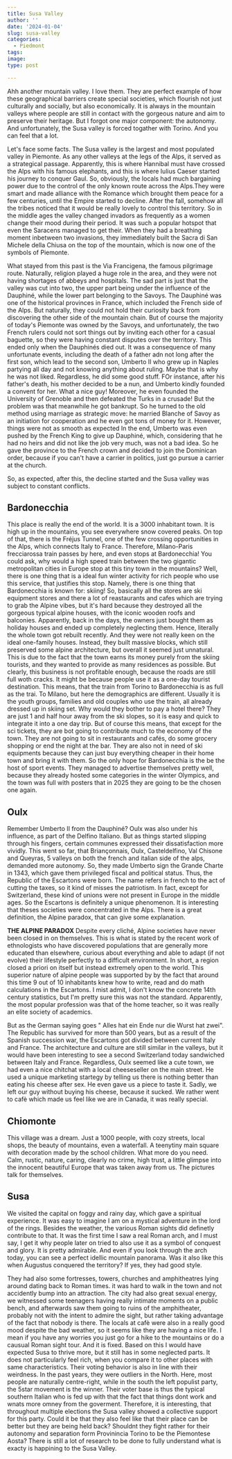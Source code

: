 ```yaml
---
title: Susa Valley
author: ''
date: '2024-01-04'
slug: susa-valley
categories:
  - Piedmont
tags:
image: 
type: post

---
```


Ahh another mountain valley. I love them. They are perfect example of how these geographical barriers create special societies, which flourish not just culturally and socially, but also economically. It is always in the mountain valleys where people are still in contact with the gorgeous nature and aim to preserve their heritage. But I forgot one major component: the autonomy. And unfortunately, the Susa valley is forced togather with Torino. And you can feel that a lot.

Let's face some facts. The Susa valley is the largest and most populated valley in Piemonte. As any other valleys at the legs of the Alps, it served as a strategical passage. Apparently, this is where Hannibal must have crossed the Alps with his famous elephants, and this is where Iulius Caeser started his journey to conquer Gaul. So, obviously, the locals had much bargaining power due to the control of the only known route across the Alps.They were smart and made alliance with the Romance which brought them peace for a few centuries, until the Empire started to decline. After the fall, somehow all the tribes noticed that it would be really lovely to control this territory. So in the middle ages the valley changed invadors as frequently as a women change their mood during their period. It was such a popular hotspot that even the Saracens managed to get their. When they had a breathing moment inbetween two invasions, they immediately built the Sacra di San Michele della Chiusa on the top of the mountain, which is now one of the symbols of Piemonte.

What stayed from this past is the Via Francigena, the famous pilgrimage route. Naturally, religion played a huge role in the area, and they were not having shortages of abbeys and hospitals. The sad part is just that the valley was cut into two, the upper part being under the influence of the Dauphiné, while the lower part belonging to the Savoys. The Dauphiné was one of the historical provinces in France, which included the French side of the Alps. But naturally, they could not hold their curiosity back from discovering the other side of the mountain chain. But of course the majority of today's Piemonte was owned by the Savoys, and unfortunately, the two French rulers could not sort things out by inviting each other for a casual baguette, so they were having constant disputes over the territory. This ended only when the Dauphinés died out. It was a consequence of many unfortunate events, including the death of a father adn not long after the first son, which lead to the second son, Umberto II who grew up in Naples partying all day and not knowing anything about ruling. Maybe that is why he was not liked. Regardless, he did some good stuff. FOr instance, after his father's death, his mother decided to be a nun, and Umberto kindly founded a convent for her. What a nice guy! Moreover, he even founded the University of Grenoble and then defeated the Turks in a crusade! But the problem was that meanwhile he got bankrupt. So he turned to the old method using marriage as strategic move: he married Blanche of Savoy as an initiation for cooperation and he even got tons of money for it. However, things were not as smooth as expected In the end, Umberto was even pushed by the French King to give up Dauphiné, which, considering that he had no heirs and did not like the job very much, was not a bad idea. So he gave the province to the French crown and decided to join the Dominican order, because if you can't have a carrier in politics, just go pursue a carrier at the church.

So, as expected, after this, the decline started and the Susa valley was subject to constant conflicts.


## Bardonecchia


This place is really the end of the world. It is a 3000 inhabitant town. It is high up in the mountains, you see everywhere snow covered peaks. On top of that, there is the Fréjus Tunnel, one of the few crossing opportunities in the Alps, which connects Italy to France. Therefore, Milano-Paris frecciarossa train passes by here, and even stops at Bardonecchia! You could ask, why would a high speed train between the two gigantic metropolitan cities in Europe stop at this tiny town in the mountains? Well, there is one thing that is a ideal fun winter activity for rich people who use this service, that justifies this stop. Namely, there is one thing that Bardonecchia is known for: skiing! So, basically all the stores are ski equipment stores and there a lot of reastaurants and cafes which are trying to grab the Alpine vibes, but it's hard because they destroyed all the gorgeous typical alpine houses, with the iconic wooden roofs and balconies. Apparently, back in the days, the owners just bought them as holiday houses and ended up completely neglecting them. Hence, literally the whole town got rebuilt recently. And they were not really keen on the ideal one-family houses. Instead, they built massive blocks, which still preserved some alpine architecture, but overall it seemed just unnatural. This is due to the fact that the town earns its money purely from the skiing tourists, and they wanted to provide as many residences as possible. But clearly,  this business is not profitable enough, because the roads are still full woth cracks. It might be because people use it as a one-day tourist destination. This means, that the train from Torino to Bardonecchia is as full as the trai. To Milano, but here the demographics are different. Usually it is the youth groups, families and old couples who use the train, all already dressed up in skiing set. Why would they bother to pay a hotel there? They are just 1 and half hour away from the ski slopes, so it is easy and quick to integrate it into a one day trip. But of course this means, that except for the sci tickets, they are bot going to contribute much to the economy of the town. They are not going to sit in restaurants and cafés, do some grocery shopping or end the night at the bar. They are also not in need of ski equipments because they can just buy everything cheaper in their home town and bring it with them. So the only hope for Bardonecchia is the be the host of sport events. They managed to advertise themselves pretty well, because they already hosted some categories in the winter Olympics, and the town was full  with posters that in 2025 they are going to be the chosen one again.

## Oulx

Remember Umberto II from the Dauphiné? Oulx was also under his influence, as part of the Delfino Italiano. But as things started slipping through his fingers, certain communes expressed their dissatisfaction more vividly. This went so far, that Briançonnais, Oulx, Casteldelfino, Val Chisone and Queyras, 5 valleys on both the french and italian side of the alps, demanded more autonomy. So, they made Umberto sign the Grande Charte in 1343, which gave them privileged fiscal and political status. Thus, the Republic of the Escartons were born. The name refers in french to the act of cutting the taxes, so it kind of misses the patriotism. In fact, except for Switzerland, these kind of unions were not present in Europe in the middle ages. So the Escartons is definitely a unique phenomenon. It is interesting that theses societies were concentrated in the Alps. There is a great definition, the Alpine paradox, that can give some explanation.

**THE ALPINE PARADOX**
Despite every cliché, Alpine societies have never been closed in on themselves. This is what is stated by the recent work of ethnologists who have discovered populations that are generally more educated than elsewhere, curious about everything and able to adapt (if not evolve) their lifestyle perfectly to a difficult environment. In short, a region closed a priori on itself but instead extremely open to the world. This superior nature of alpine people was supported by by the fact that around this time 9 out of 10 inhabitants knew how to write, read and do math calculations in the Escartons. I mist admit, I don't know the concrete 14th century statistics, but I'm pretty sure this was not the standard. Apparently, the most popular profession was that of the home teacher, so it was really an elite society of academics.

But as the German saying goes " Alles hat ein Ende nur die Wurst hat zwei". The Republic has survived for more than 500 years, but as a result of the Spanish succession war, the Escartons got divided between current Italy and France. The architecture and culture are still similar in the valleys, but it would have been interesting to see a second Switzerland today sandwiched between Italy and France. Regardless, Oulx seemed like a cute town, we had even a nice chitchat with a local cheeseseller on the main street. He used a unique marketing startegy by telling us there is nothing better than eating his cheese after sex. He even gave us a piece to  taste it. Sadly, we left our guy without buying his cheese, because it sucked. We rather went to cafè which made us feel like we are in Canada, it was really special.

## Chiomonte

This village was a dream. Just a 1000 people, with cozy streets, local shops, the beauty of mountains, even a waterfall. A teenytiny main square with decoration made by the school children. What more do you need. Calm, rustic, nature, caring, clearly no crime, high trust, a little glimpse into the innocent beautiful Europe that was taken away from us. The pictures talk for themselves.


## Susa

We visited the capital on foggy and rainy day, which gave a spiritual experience. It was easy to imagine I am on a mystical adventure in the lord of the rings. Besides the weather, the various Roman sights did definetly contribute to that. It was the first time I saw a real Roman arch, and I must say, I get it why people later on tried to also use it as a symbol of conquest and glory. It is pretty admirable. And even if you look through the arch today, you can see a perfect idellic mountain panorama. Was it also like this when Augustus conquered the territory? If yes, they had good style.

They had also some fortresses, towers, churches and amphitheatres lying around dating back to Roman times. it was hard to walk in the town and not accidently bump into an attraction. The city had also great sexual energy, we witnessed some teenagers having really intimate moments on a public bench, and afterwards saw them going to ruins of the amphitheater, probably not with the intent to admire the sight, but rather taking advantage of the fact that nobody is there. The locals at cafè were also in a really good mood despite the bad weather, so it seems like they are having a nice life. I mean if you have any worries you just go for a hike to the mountains or do a causual Roman sight tour. And it is fixed. Based on this I would have expected Susa to thrive more, but it still has in some neglected parts. It does not particularly feel rich, when you compare it to other places with same characteristics. Their voting behavior is also in line with their weirdness. In the past years, they were outliers in the North. Here, most people are naturally centre-right, while in the south the left populist party, the 5star movement is the winner. Their voter base is thus the typical southern Italian who is fed up with that the fact that things dont work and wnats more omney from the goverment. Therefore, it is interesting, that throughout multiple elections the Susa valley showed a collective support for this party. Could it be that they also feel like that their place can be better but they are being held back? Shouldnt they fight rather for their autonomy and separation form Provinincia Torino to be the Piemontese Aosta? There is still a lot of research to be done to fully understand what is exacty is happining to the Susa Valley.







